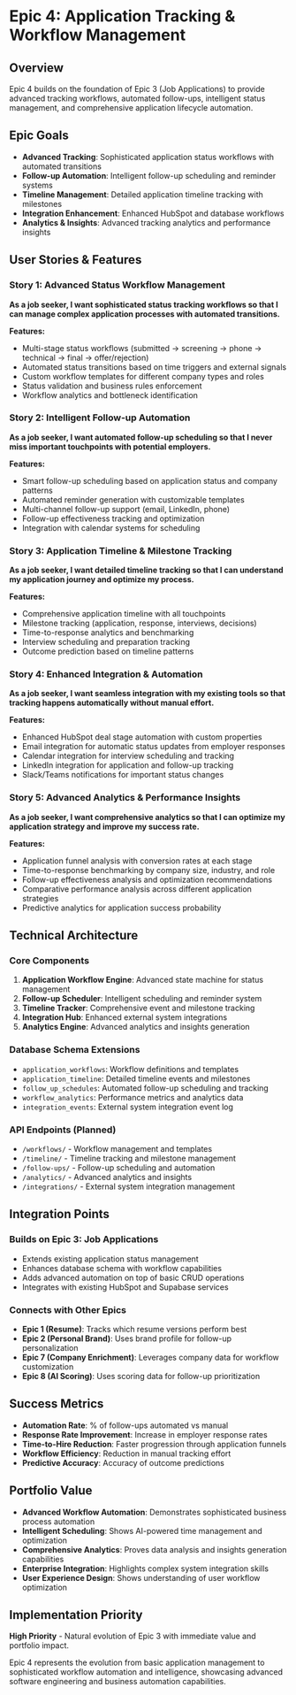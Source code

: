 # Epic 4: Application Tracking & Workflow Management

## Overview
Epic 4 builds on the foundation of Epic 3 (Job Applications) to provide advanced tracking workflows, automated follow-ups, intelligent status management, and comprehensive application lifecycle automation.

## Epic Goals
- **Advanced Tracking**: Sophisticated application status workflows with automated transitions
- **Follow-up Automation**: Intelligent follow-up scheduling and reminder systems
- **Timeline Management**: Detailed application timeline tracking with milestones
- **Integration Enhancement**: Enhanced HubSpot and database workflows
- **Analytics & Insights**: Advanced tracking analytics and performance insights

## User Stories & Features

### Story 1: Advanced Status Workflow Management
**As a job seeker, I want sophisticated status tracking workflows so that I can manage complex application processes with automated transitions.**

**Features:**
- Multi-stage status workflows (submitted → screening → phone → technical → final → offer/rejection)
- Automated status transitions based on time triggers and external signals
- Custom workflow templates for different company types and roles
- Status validation and business rules enforcement
- Workflow analytics and bottleneck identification

### Story 2: Intelligent Follow-up Automation
**As a job seeker, I want automated follow-up scheduling so that I never miss important touchpoints with potential employers.**

**Features:**
- Smart follow-up scheduling based on application status and company patterns
- Automated reminder generation with customizable templates
- Multi-channel follow-up support (email, LinkedIn, phone)
- Follow-up effectiveness tracking and optimization
- Integration with calendar systems for scheduling

### Story 3: Application Timeline & Milestone Tracking
**As a job seeker, I want detailed timeline tracking so that I can understand my application journey and optimize my process.**

**Features:**
- Comprehensive application timeline with all touchpoints
- Milestone tracking (application, response, interviews, decisions)
- Time-to-response analytics and benchmarking
- Interview scheduling and preparation tracking
- Outcome prediction based on timeline patterns

### Story 4: Enhanced Integration & Automation
**As a job seeker, I want seamless integration with my existing tools so that tracking happens automatically without manual effort.**

**Features:**
- Enhanced HubSpot deal stage automation with custom properties
- Email integration for automatic status updates from employer responses
- Calendar integration for interview scheduling and tracking
- LinkedIn integration for application and follow-up tracking
- Slack/Teams notifications for important status changes

### Story 5: Advanced Analytics & Performance Insights
**As a job seeker, I want comprehensive analytics so that I can optimize my application strategy and improve my success rate.**

**Features:**
- Application funnel analysis with conversion rates at each stage
- Time-to-response benchmarking by company size, industry, and role
- Follow-up effectiveness analysis and optimization recommendations
- Comparative performance analysis across different application strategies
- Predictive analytics for application success probability

## Technical Architecture

### Core Components
1. **Application Workflow Engine**: Advanced state machine for status management
2. **Follow-up Scheduler**: Intelligent scheduling and reminder system
3. **Timeline Tracker**: Comprehensive event and milestone tracking
4. **Integration Hub**: Enhanced external system integrations
5. **Analytics Engine**: Advanced analytics and insights generation

### Database Schema Extensions
- `application_workflows`: Workflow definitions and templates
- `application_timeline`: Detailed timeline events and milestones
- `follow_up_schedules`: Automated follow-up scheduling and tracking
- `workflow_analytics`: Performance metrics and analytics data
- `integration_events`: External system integration event log

### API Endpoints (Planned)
- `/workflows/` - Workflow management and templates
- `/timeline/` - Timeline tracking and milestone management
- `/follow-ups/` - Follow-up scheduling and automation
- `/analytics/` - Advanced analytics and insights
- `/integrations/` - External system integration management

## Integration Points

### Builds on Epic 3: Job Applications
- Extends existing application status management
- Enhances database schema with workflow capabilities
- Adds advanced automation on top of basic CRUD operations
- Integrates with existing HubSpot and Supabase services

### Connects with Other Epics
- **Epic 1 (Resume)**: Tracks which resume versions perform best
- **Epic 2 (Personal Brand)**: Uses brand profile for follow-up personalization
- **Epic 7 (Company Enrichment)**: Leverages company data for workflow customization
- **Epic 8 (AI Scoring)**: Uses scoring data for follow-up prioritization

## Success Metrics
- **Automation Rate**: % of follow-ups automated vs manual
- **Response Rate Improvement**: Increase in employer response rates
- **Time-to-Hire Reduction**: Faster progression through application funnels
- **Workflow Efficiency**: Reduction in manual tracking effort
- **Predictive Accuracy**: Accuracy of outcome predictions

## Portfolio Value
- **Advanced Workflow Automation**: Demonstrates sophisticated business process automation
- **Intelligent Scheduling**: Shows AI-powered time management and optimization
- **Comprehensive Analytics**: Proves data analysis and insights generation capabilities
- **Enterprise Integration**: Highlights complex system integration skills
- **User Experience Design**: Shows understanding of user workflow optimization

## Implementation Priority
**High Priority** - Natural evolution of Epic 3 with immediate value and portfolio impact.

Epic 4 represents the evolution from basic application management to sophisticated workflow automation and intelligence, showcasing advanced software engineering and business automation capabilities.
